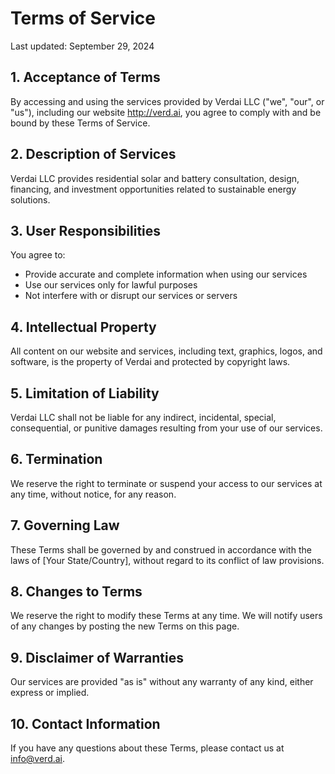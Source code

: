 # Terms of Service

Last updated: September 29, 2024

## 1. Acceptance of Terms

By accessing and using the services provided by Verdai LLC ("we", "our", or "us"), including our website http://verd.ai, you agree to comply with and be bound by these Terms of Service.

## 2. Description of Services

Verdai LLC provides residential solar and battery consultation, design, financing, and investment opportunities related to sustainable energy solutions.

## 3. User Responsibilities

You agree to:

- Provide accurate and complete information when using our services
- Use our services only for lawful purposes
- Not interfere with or disrupt our services or servers

## 4. Intellectual Property

All content on our website and services, including text, graphics, logos, and software, is the property of Verdai and protected by copyright laws.

## 5. Limitation of Liability

Verdai LLC shall not be liable for any indirect, incidental, special, consequential, or punitive damages resulting from your use of our services.

## 6. Termination

We reserve the right to terminate or suspend your access to our services at any time, without notice, for any reason.

## 7. Governing Law

These Terms shall be governed by and construed in accordance with the laws of [Your State/Country], without regard to its conflict of law provisions.

## 8. Changes to Terms

We reserve the right to modify these Terms at any time. We will notify users of any changes by posting the new Terms on this page.

## 9. Disclaimer of Warranties

Our services are provided "as is" without any warranty of any kind, either express or implied.

## 10. Contact Information

If you have any questions about these Terms, please contact us at info@verd.ai.
